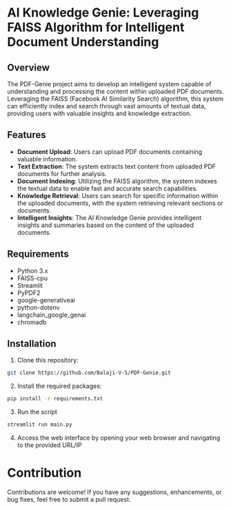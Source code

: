 # AI Knowledge Genie: Leveraging FAISS Algorithm for Intelligent Document Understanding

## Overview

The PDF-Genie project aims to develop an intelligent system capable of understanding and processing the content within uploaded PDF documents. Leveraging the FAISS (Facebook AI Similarity Search) algorithm, this system can efficiently index and search through vast amounts of textual data, providing users with valuable insights and knowledge extraction.

## Features

- **Document Upload**: Users can upload PDF documents containing valuable information.
- **Text Extraction**: The system extracts text content from uploaded PDF documents for further analysis.
- **Document Indexing**: Utilizing the FAISS algorithm, the system indexes the textual data to enable fast and accurate search capabilities.
- **Knowledge Retrieval**: Users can search for specific information within the uploaded documents, with the system retrieving relevant sections or documents.
- **Intelligent Insights**: The AI Knowledge Genie provides intelligent insights and summaries based on the content of the uploaded documents.

## Requirements

- Python 3.x
- FAISS-cpu
- Streamlit
- PyPDF2
- google-generativeai
- python-dotenv
- langchain_google_genai
- chromadb

## Installation

1. Clone this repository:

```bash
git clone https://github.com/Balaji-V-S/PDF-Genie.git
```

2. Install the required packages:
```bash
pip install -r requirements.txt
```

3. Run the script
```bash
streamlit run main.py
```

4. Access the web interface by opening your web browser and navigating to the provided URL/IP

# Contribution
Contributions are welcome! If you have any suggestions, enhancements, or bug fixes, feel free to submit a pull request.
